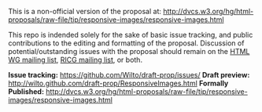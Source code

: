 This is a non-official version of the proposal at: <a href="http://dvcs.w3.org/hg/html-proposals/raw-file/tip/responsive-images/responsive-images.html">http://dvcs.w3.org/hg/html-proposals/raw-file/tip/responsive-images/responsive-images.html</a>

This repo is indended solely for the sake of basic issue tracking, and public contributions to the editing and formatting of the proposal. Discussion of potential/outstanding issues with the proposal should remain on the <a href="mailto:public-html@w3.org">HTML WG mailing list</a>, <a href="public-respimg@w3.org"><abbr title="Responsive Images Community Group">RICG mailing list</a>, or both.

**Issue tracking:** <a href="https://github.com/Wilto/draft-prop/issues/">https://github.com/Wilto/draft-prop/issues/</a>
**Draft preview:** <a href="https://github.com/Wilto/draft-prop/issues/">http://wilto.github.com/draft-prop/ResponsiveImages.html</a>
**Formally Published:** http://dvcs.w3.org/hg/html-proposals/raw-file/tip/responsive-images/responsive-images.html
